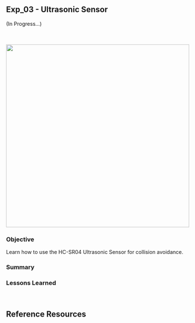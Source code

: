 ## Exp_03 - Ultrasonic Sensor

(In Progress...)

<br>

<br>
<img src="https://github.com/vbookshelf/Serenity-Robotics-Experiments/blob/main/images/distance-sensor-pic.jpg" width="500"></img>
<br>

### Objective

Learn how to use the HC-SR04 Ultrasonic Sensor for collision avoidance.

### Summary



### Lessons Learned



<br>

## Reference Resources



<br>
